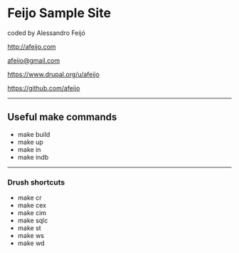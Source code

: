 # Feijo Sample Site

coded by Alessandro Feijó

http://afeijo.com

afeijo@gmail.com

https://www.drupal.org/u/afeijo

https://github.com/afeijo

----

## Useful make commands

- make build
- make up
- make in
- make indb

----

### Drush shortcuts

- make cr
- make cex
- make cim
- make sqlc
- make st
- make ws
- make wd
